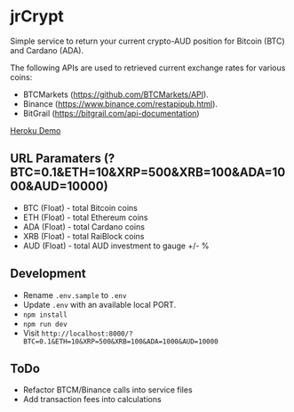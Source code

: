 # jrCrypt

Simple service to return your current crypto-AUD position for Bitcoin (BTC) and Cardano (ADA).

The following APIs are used to retrieved current exchange rates for various coins:
* BTCMarkets (https://github.com/BTCMarkets/API).
* Binance (https://www.binance.com/restapipub.html).
* BitGrail (https://bitgrail.com/api-documentation)

[Heroku Demo](https://jrcrypt.herokuapp.com/?BTC=0.1&ETH=10&XRP=500&XRB=100&ADA=1000&AUD=10000)

## URL Paramaters (?BTC=0.1&ETH=10&XRP=500&XRB=100&ADA=1000&AUD=10000)
* BTC (Float) - total Bitcoin coins
* ETH (Float) - total Ethereum coins
* ADA (Float) - total Cardano coins
* XRB (Float) - total RaiBlock coins
* AUD (Float) - total AUD investment to gauge +/- %

## Development
* Rename `.env.sample` to `.env`
* Update `.env` with an available local PORT.
* `npm install` 
* `npm run dev`
* Visit `http://localhost:8000/?BTC=0.1&ETH=10&XRP=500&XRB=100&ADA=1000&AUD=10000`

## ToDo
* Refactor BTCM/Binance calls into service files
* Add transaction fees into calculations
